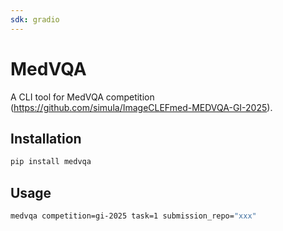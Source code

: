 ```yaml
---
sdk: gradio
---
```

# MedVQA

A CLI tool for MedVQA competition (https://github.com/simula/ImageCLEFmed-MEDVQA-GI-2025).

## Installation

```bash
pip install medvqa
```

## Usage

```bash
medvqa competition=gi-2025 task=1 submission_repo="xxx"
```